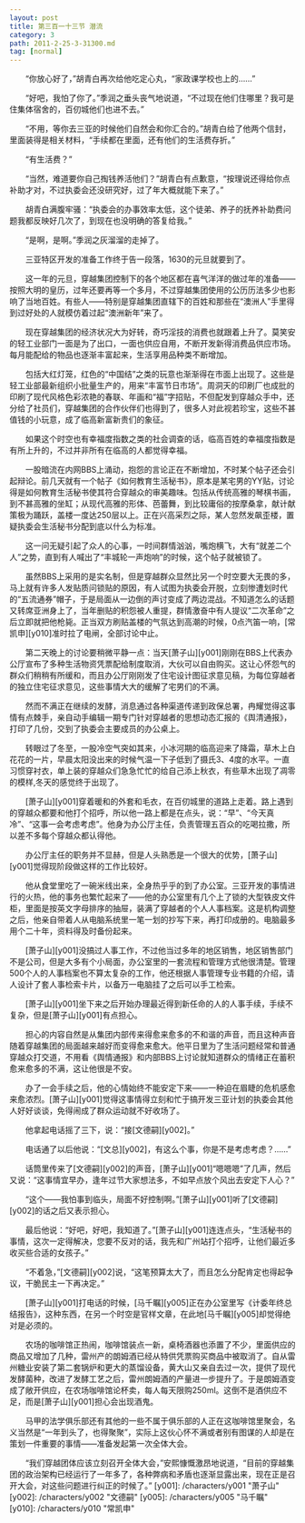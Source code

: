 ```yaml
---
layout: post
title: 第三百一十三节 潜流
category: 3
path: 2011-2-25-3-31300.md
tag: [normal]
---
```


　　“你放心好了，”胡青白再次给他吃定心丸，“家政课学校也上的……”

　　“好吧，我怕了你了。”季润之垂头丧气地说道，“不过现在他们住哪里？我可是住集体宿舍的，百仞城他们也进不去。”

　　“不用，等你去三亚的时候他们自然会和你汇合的。”胡青白给了他两个信封，里面装得是相关材料，“手续都在里面，还有他们的生活费存折。”

　　“有生活费？”

　　“当然，难道要你自己掏钱养活他们？”胡青白有点歉意，“按理说还得给你点补助才对，不过执委会还没研究好，过了年大概就能下来了。”

　　胡青白满腹牢骚：“执委会的办事效率太低，这个徒弟、养子的抚养补助费问题我都反映好几次了，到现在也没明确的答复给我。”

　　“是啊，是啊。”季润之灰溜溜的走掉了。

　　三亚特区开发的准备工作终于告一段落，1630的元旦就要到了。

　　这一年的元旦，穿越集团控制下的各个地区都在喜气洋洋的做过年的准备——按照大明的皇历，过年还要再等一个多月，不过穿越集团使用的公历历法多少也影响了当地百姓。有些人——特别是穿越集团直辖下的百姓和那些在“澳洲人”手里得到过好处的人就模仿着过起“澳洲新年”来了。

　　现在穿越集团的经济状况大为好转，奇巧淫技的消费也就跟着上升了。莫笑安的轻工业部门一面是为了出口，一面也供应自用，不断开发新得消费品供应市场。每月能配给的物品也逐渐丰富起来，生活享用品种类不断增加。

　　包括大红灯笼，红色的“中国结”之类的玩意也渐渐得在市面上出现了。这些是轻工业部最新组织小批量生产的，用来“丰富节日市场”。周洞天的印刷厂也成批的印刷了现代风格色彩浓艳的春联、年画和“福”字招贴，不但配发到穿越众手中，还分给了社员们，穿越集团的合作伙伴们也得到了，很多人对此视若珍宝，这些不甚值钱的小玩意，成了临高新富新贵们的象征。

　　如果这个时空也有幸福度指数之类的社会调查的话，临高百姓的幸福度指数是有所上升的，不过并非所有在临高的人都觉得幸福。

　　一股暗流在内网BBS上涌动，抱怨的言论正在不断增加，不时某个帖子还会引起辩论。前几天就有一个帖子《如何教育生活秘书》，原本是某宅男的YY贴，讨论得是如何教育生活秘书使其符合穿越众的审美趣味。包括从传统高雅的琴棋书画，到不甚高雅的坐缸；从现代高雅的形体、芭蕾舞，到比较庸俗的按摩桑拿，献计献策极为踊跃，盖楼一度达250层以上。正在兴高采烈之际，某人忽然发飙歪楼，置疑执委会生活秘书分配到底以什么为标准。

　　这一问无疑引起了众人的心事，一时间群情汹汹，嘴炮横飞，大有“就差二个人”之势，直到有人喊出了“丰城轮一声炮响”的时候，这个帖子就被锁了。

　　虽然BBS上采用的是实名制，但是穿越群众显然比另一个时空要大无畏的多，马上就有许多人发贴质问锁贴的原因，有人试图为执委会开脱，立刻惨遭划时代的“五流通券”帽子，于是局面从一边倒的声讨变成了两边混战。不知道怎么的话题又转席亚洲身上了，当年删贴的积怨被人重提，群情激奋中有人提议“二次革命”之后立即就把他枪毙。正当双方刷贴盖楼的气氛达到高潮的时候，0点汽笛一响，[常凯申][y010]准时拉了电闸，全部讨论中止。

　　第二天晚上的讨论要稍微平静一点：当天[萧子山][y001]刚刚在BBS上代表办公厅宣布了多种生活物资凭票配给制度取消，大伙可以自由购买。这让心怀怨气的群众们稍稍有所缓和，而且办公厅刚刚发了住宅设计图征求意见稿，为每位穿越者的独立住宅征求意见，这些事情大大的缓解了宅男们的不满。

　　然而不满正在继续的发酵，消息通过各种渠道传递到政保总署，冉耀觉得这事情有点棘手，亲自动手编辑一期专门针对穿越者的思想动态汇报的《舆清通报》，打印了几份，交到了执委会主要成员的办公桌上。

　　转眼过了冬至，一股冷空气突如其来，小冰河期的临高迎来了降霜，草木上白花花的一片，早晨太阳没出来的时候气温一下子低到了摄氏3、4度的水平。一直习惯穿衬衣，单上装的穿越众们急急忙忙的给自己添上秋衣，有些草木出现了凋零的模样,冬天的感觉终于出现了。

　　[萧子山][y001]穿着暖和的外套和毛衣，在百仞城里的道路上走着。路上遇到的穿越众都要和他打个招呼，所以他一路上都是在点头，说：“早”、“今天真冷”、“这事一会考虑考虑”。他身为办公厅主任，负责管理五百众的吃喝拉撒，所以差不多每个穿越众都认得他。

　　办公厅主任的职务并不显赫，但是人头熟悉是一个很大的优势，[萧子山][y001]觉得现阶段做这样的工作比较好。

　　他从食堂里吃了一碗米线出来，全身热乎乎的到了办公室。三亚开发的事情进行的火热，他的事务也繁忙起来了——他的办公室里有几个上了锁的大型铁皮文件柜，里面是按英文字母排序的抽屉，装满了穿越者的个人人事档案。这是机构调整之后，他亲自带着人从电脑系统里一笔一划的抄写下来，再打印成册的。电脑最多用个二十年，资料得及时备份起来。

　　[萧子山][y001]没搞过人事工作，不过他当过多年的地区销售，地区销售部门不是公司，但是大多有个小局面，办公室里的一套流程和管理方式他很清楚。管理500个人的人事档案也不算太复杂的工作，他还根据人事管理专业书籍的介绍，请人设计了套人事检索卡片，以备万一电脑挂了之后可以手工检索。

　　[萧子山][y001]坐下来之后开始办理最近得到新任命的人的人事手续，手续不复杂，但是[萧子山][y001]有点担心。

　　担心的内容自然是从集团内部传来得愈来愈多的不和谐的声音，而且这种声音随着穿越集团的局面越来越好而变得愈来愈大。他平日里为了生活问题经常和普通穿越众打交道，不用看《舆情通报》和内部BBS上讨论就知道群众的情绪正在蓄积愈来愈多的不满，这让他很是不安。

　　办了一会手续之后，他的心情始终不能安定下来——一种迫在眉睫的危机感愈来愈浓烈。[萧子山][y001]觉得这事情得立刻和忙于搞开发三亚计划的执委会其他人好好谈谈，免得闹成了群众运动就不好收场了。

　　他拿起电话摇了三下，说：“接[文德嗣][y002]。”

　　电话通了以后他说：“[文总][y002]，有这么个事，你是不是考虑考虑？……”

　　话筒里传来了[文德嗣][y002]的声音，[萧子山][y001]“嗯嗯嗯”了几声，然后又说：“这事情宜早办，逢年过节大家想法多，不如早点放个风出去安定下人心？”

　　“这个——我怕事到临头，局面不好控制啊。”[萧子山][y001]听了[文德嗣][y002]的话之后又表示担心。

　　最后他说：“好吧，好吧，我知道了。”[萧子山][y001]连连点头，“生活秘书的事情，这次一定得解决，您要不反对的话，我先和广州站打个招呼，让他们最近多收买些合适的女孩子。”

　　“不着急，”[文德嗣][y002]说，“这笔预算太大了，而且怎么分配肯定也得起争议，干脆民主一下再决定。”

　　[萧子山][y001]打电话的时候，[马千瞩][y005]正在办公室里写《计委年终总结报告》，这种东西，在另一个时空是官样文章，在此地[马千瞩][y005]却觉得绝对是必须的。

　　农场的咖啡馆正热闹，咖啡馆装点一新，桌椅酒器也添置了不少，里面供应的商品又增加了几种，雷州产的朗姆酒已经从特供凭票购买商品中被取消了。自从雷州糖业安装了第二套锅炉和更大的蒸馏设备，黄大山又亲自去过一次，提供了现代发酵菌种，改进了发酵工艺之后，雷州朗姆酒的产量进一步提升了。于是朗姆酒变成了敞开供应，在农场咖啡馆论杯卖，每人每天限购250ml。这倒不是酒供应不足，而是[萧子山][y001]担心会出现酒鬼。

　　马甲的法学俱乐部还有其他的一些不属于俱乐部的人正在这咖啡馆里聚会，名义当然是“一年到头了，也得聚聚”，实际上这伙心怀不满或者别有图谋的人却是在策划一件重要的事情——准备发起第一次全体大会。

　　“我们穿越团体应该立刻召开全体大会，”安熙慷慨激昂地说道，“目前的穿越集团的政治架构已经运行了一年多了，各种弊病和矛盾也逐渐显露出来，现在正是召开大会，对这些问题进行纠正的时候了。”
[y001]: /characters/y001 "萧子山"
[y002]: /characters/y002 "文德嗣"
[y005]: /characters/y005 "马千瞩"
[y010]: /characters/y010 "常凯申"
